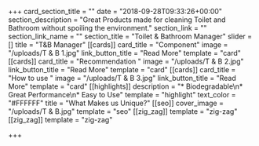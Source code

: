 +++
card_section_title = ""
date = "2018-09-28T09:33:26+00:00"
section_description = "Great Products made for cleaning Toilet and Bathroom without spoiling the environment."
section_link = ""
section_link_name = ""
section_title = "Toilet & Bathroom Manager"
slider = []
title = "T&B Manager"
[[cards]]
card_title = "Component"
image = "/uploads/T & B 1.jpg"
link_button_title = "Read More"
template = "card"
[[cards]]
card_title = "Recommendation "
image = "/uploads/T & B 2.jpg"
link_button_title = "Read More"
template = "card"
[[cards]]
card_title = "How to use "
image = "/uploads/T & B 3.jpg"
link_button_title = "Read More"
template = "card"
[[highlights]]
description = "* Biodegradable\n* Great Performance\n* Easy to Use"
template = "highlight"
text_color = "#FFFFFF"
title = "What Makes us Unique?"
[[seo]]
cover_image = "/uploads/T & B.jpg"
template = "seo"
[[zig_zag]]
template = "zig-zag"
[[zig_zag]]
template = "zig-zag"

+++
